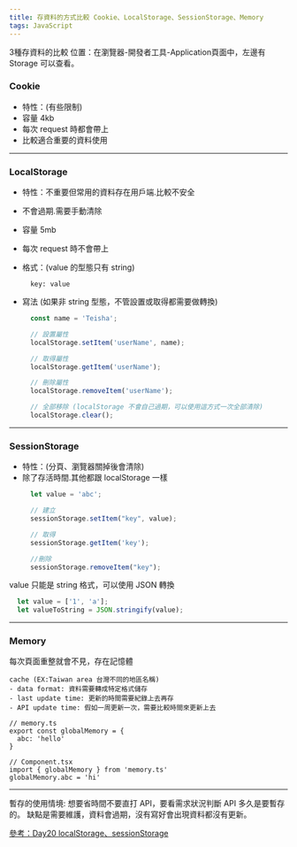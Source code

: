 ```yaml
---
title: 存資料的方式比較 Cookie、LocalStorage、SessionStorage、Memory
tags: JavaScript
---
```

3種存資料的比較
位置：在瀏覽器-開發者工具-Application頁面中，左邊有 Storage 可以查看。
<!-- more -->

### Cookie
- 特性：(有些限制)
- 容量 4kb
- 每次 request 時都會帶上
- 比較適合重要的資料使用

-------------------------------------------------
### LocalStorage
- 特性：不重要但常用的資料存在用戶端.比較不安全
- 不會過期.需要手動清除
- 容量 5mb
- 每次 request 時不會帶上
- 格式：(value 的型態只有 string)
  ``` 
    key: value 
  ```

- 寫法 (如果非 string 型態，不管設置或取得都需要做轉換)
  ```jsx
    const name = 'Teisha';

    // 設置屬性
    localStorage.setItem('userName', name); 

    // 取得屬性
    localStorage.getItem('userName'); 

    // 刪除屬性
    localStorage.removeItem('userName');

    // 全部移除 (localStorage 不會自己過期，可以使用這方式一次全部清除)
    localStorage.clear();
  ```

-------------------------------------------------
### SessionStorage
- 特性：(分頁、瀏覽器關掉後會清除)
- 除了存活時間.其他都跟 localStorage 一樣
  ```jsx
    let value = 'abc'; 

    // 建立
    sessionStorage.setItem("key", value);

    // 取得
    sessionStorage.getItem('key');

    //刪除
    sessionStorage.removeItem("key");
  ```

value 只能是 string 格式，可以使用 JSON 轉換
  ```jsx
    let value = ['1', 'a'];
    let valueToString = JSON.stringify(value);
  ```

-------------------------------------------------
### Memory
每次頁面重整就會不見，存在記憶體

```
cache (EX:Taiwan area 台灣不同的地區名稱)
- data format: 資料需要轉成特定格式儲存
- last update time: 更新的時間需要紀錄上去再存
- API update time: 假如一周更新一次，需要比較時間來更新上去

// memory.ts
export const globalMemory = {
  abc: 'hello'
}

// Component.tsx
import { globalMemory } from 'memory.ts'
globalMemory.abc = 'hi'
```

-------------------------------------------------
暫存的使用情境:
想要省時間不要直打 API，要看需求狀況判斷 API 多久是要暫存的。
缺點是需要維護，資料會過期，沒有寫好會出現資料都沒有更新。

[參考：Day20 localStorage、sessionStorage](https://ithelp.ithome.com.tw/articles/10203525)